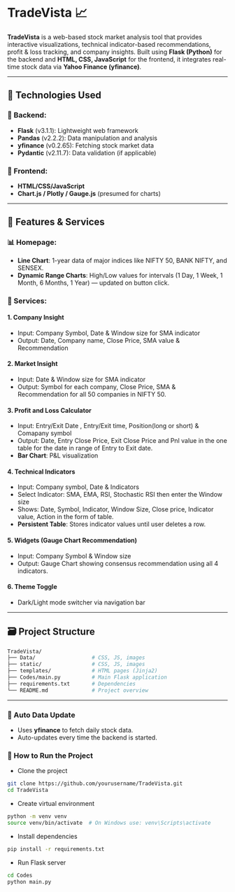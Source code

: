# TradeVista 📈

**TradeVista** is a web-based stock market analysis tool that provides interactive visualizations, technical indicator-based recommendations, profit & loss tracking, and company insights. Built using **Flask (Python)** for the backend and **HTML, CSS, JavaScript** for the frontend, it integrates real-time stock data via **Yahoo Finance (yfinance)**.

---

## 🔧 Technologies Used

### 📌 Backend:
- **Flask** (v3.1.1): Lightweight web framework
- **Pandas** (v2.2.2): Data manipulation and analysis
- **yfinance** (v0.2.65): Fetching stock market data
- **Pydantic** (v2.11.7): Data validation (if applicable)

### 🎨 Frontend:
- **HTML/CSS/JavaScript**
- **Chart.js / Plotly / Gauge.js** (presumed for charts)

---

## 🧠 Features & Services

### 📊 Homepage:
- **Line Chart**: 1-year data of major indices like NIFTY 50, BANK NIFTY, and SENSEX.
- **Dynamic Range Charts**: High/Low values for intervals (1 Day, 1 Week, 1 Month, 6 Months, 1 Year) — updated on button click.

### 🔎 Services:

#### 1. **Company Insight**
- Input: Company Symbol, Date & Window size for SMA indicator
- Output: Date, Company name, Close Price, SMA value & Recommendation

#### 2. **Market Insight**
- Input: Date & Window size for SMA indicator
- Output: Symbol for each company, Close Price, SMA & Recommendation for all 50 companies in NIFTY 50.

#### 3. **Profit and Loss Calculator**
- Input: Entry/Exit Date , Entry/Exit time, Position(long or short) & Comapany symbol
- Output: Date, Entry Close Price, Exit Close Price and Pnl value in the one table for the date in range of Entry to Exit date.
- **Bar Chart**: P&L visualization

#### 4. **Technical Indicators**
- Input: Company symbol, Date & Indicators
- Select Indicator: SMA, EMA, RSI, Stochastic RSI then enter the Window size
- Shows: Date, Symbol, Indicator, Window Size, Close price, Indicator value, Action in the form of table.
- **Persistent Table**: Stores indicator values until user deletes a row.

#### 5. **Widgets (Gauge Chart Recommendation)**
- Input: Company Symbol & Window size
- Output: Gauge Chart showing consensus recommendation using all 4 indicators.

#### 6. **Theme Toggle**
- Dark/Light mode switcher via navigation bar

---

## 🗃️ Project Structure

```bash
TradeVista/
├── Data/                  # CSS, JS, images
├── static/                # CSS, JS, images
├── templates/             # HTML pages (Jinja2)
├── Codes/main.py          # Main Flask application
├── requirements.txt       # Dependencies
└── README.md              # Project overview
```
---
### 🔄 Auto Data Update
- Uses **yfinance** to fetch daily stock data.
- Auto-updates every time the backend is started.

### 🚀 How to Run the Project
- Clone the project
```bash
git clone https://github.com/yourusername/TradeVista.git
cd TradeVista
```
- Create virtual environment
```bash
python -m venv venv
source venv/bin/activate  # On Windows use: venv\Scripts\activate
```
- Install dependencies
```bash
pip install -r requirements.txt
```
- Run Flask server
```bash
cd Codes
python main.py
```
